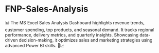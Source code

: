 # FNP-Sales-Analysis
📊 The MS Excel Sales Analysis Dashboard highlights revenue trends, customer spending, top products, and seasonal demand. It tracks regional performance, delivery metrics, and quarterly insights. Showcasing data-driven decision-making, it optimizes sales and marketing strategies using advanced Power BI skills. 🚀📈
